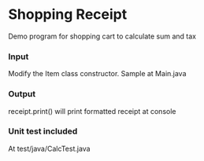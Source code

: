 # Shopping Receipt
Demo program for shopping cart to calculate sum and tax

### Input
Modify the Item class constructor. Sample at Main.java

### Output
receipt.print() will print formatted receipt at console

### Unit test included
At test/java/CalcTest.java
